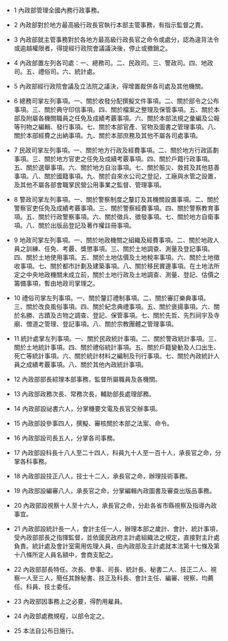 * 1 內政部管理全國內務行政事務。

* 2 內政部對於地方最高級行政長官執行本部主管事務，有指示監督之責。

* 3 內政部就主管事務對於各地方最高級行政長官之命令或處分，認為違背法令或逾越權限者，得提經行政院會議議決後，停止或撤銷之。

* 4 內政部置左列各司處：一、總務司。二、民政司。三、警政司。四、地政司。五、禮俗司。六、統計處。

* 5 內政部經行政院會議及立法院之議決，得增置裁併各司處及其他機關。

* 6 總務司掌左列事項。一、關於收發分配撰擬文件事項。二、關於部令之公布事項。三、關於典守印信事項。四、關於檔案之整理及保管事項。五、關於本部及附屬各機關職員之任免及成績考覈事項。六、關於本部法規之彙編及公報等刊物之編輯、發行事項。七、關於本部官產、官物及圖書之管理事項。八、關於本部經費之出納事項。九、關於本部庶務及其他不屬各司處事項。

* 7 民政司掌左列事項。一、關於地方行政及經費事項。二、關於地方行政區劃事項。三、關於地方官吏之任免及成續考覈事項。四、關於戶籍行政事項。五、關於選舉事項。六、關於地方自治事項。七、關於賑災、救貧及其他慈善事項。八、關於國籍事項。九、關於自來水公司之登記，工廠與水管之設置，及其他不屬各部會職掌民營公用事業之監督、管理事項。

* 8 警政司掌左列事項。一、關於警察制度之釐訂及其機關設置事項。二、關於警察官吏任免及成績考覈事項。三、關於警察經費事項。四、關於警察教育事項。五、關於行政警察事項。六、關於徵兵、徵發事項。七、關於地方自衛事項。八、關於出版品登記及著作權註冊事項。

* 9 地政司掌左列事項。一、關於地政機關之組織及經費事項。二、關於地政人員之訓練、任免、考覈、獎懲事項。三、關於土地調查、測量及登記事項。四、關於土地使用事項。五、關於土地估價及土地稅率事項。六、關於土地徵收事項。七、關於都市計劃及建築事項。八、關於移民實邊事項。在土地法所定之中央地政機關未成立前，關於土地行政及土地調查、測量、登記、估價之籌備事項，暫由地政司掌理之。

* 10 禮俗司掌左列事項。一、關於釐訂禮制事項。二、關於審訂樂典事項。三、關於改良風俗事項。四、關於紀念典禮事項。五、關於褒揚事項。六、關於名勝、古蹟及古物之調查、登記、保管事項。七、關於先哲、先烈祠宇及寺廟、僧道之管理、登記事項。八、關於宗教團體之管理事項。

* 11 統計處掌左列事項。一、關於民政統計事項。二、關於警政統計事項。三、關於土地統計事項。四、關於禮俗統計事項。五、關於戶籍變動及人口出生、死亡等統計事項。六、關於統計材料之編制及刊行事項。七、關於內政統計人員之成績考覈事項。八、關於其他內政統計事項。

* 12 內政部部長綜理本部事務，監督所屬職員及各機關。

* 13 內政部政務次長、常務次長，輔助部長處理部務。

* 14 內政部設祕書六人，分掌機要文電及長官交辦事項。

* 15 內政部設參事四人，撰擬、審核關於本部之法案、命令。

* 16 內政部設司長五人，分掌各司事務。

* 17 內政部設科長十八人至二十四人，科員九十人至一百十人，承長官之命，分掌各科事務。

* 18 內政部設技正八人，技士十二人，承長官之命，辦理技術事務。

* 19 內政部設編審八人，承長官之命，分掌編輯內政圖書及審查出版品事務。

* 20 內政部設視察十人至十六人，承長官之命，分赴各省市縣視察及指導內政事宜。

* 21 內政部設統計長一人，會計主任一人，辦理本部之歲計、會計、統計事項，受內政部部長之指揮監督，並依國民政府主計處組織法之規定，直接對主計處負責。統計處及會計室需用佐理人員，由內政部及主計處就本法第十七條及第十八條所定人員名額中，會商支配之。

* 22 內政部部長特任。次長、參事、司長、統計長、秘書二人、技正二人、視察一人至三人，簡任其餘秘書、技正及科長、會計主任、編審、視察，均薦任。科員、技士委任。

* 23 內政部因事務上之必要，得酌用雇員。

* 24 內政部處務規程，以部令定之。

* 25 本法自公布日施行。

